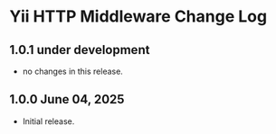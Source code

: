 # Yii HTTP Middleware Change Log

## 1.0.1 under development

- no changes in this release.

## 1.0.0 June 04, 2025

- Initial release.